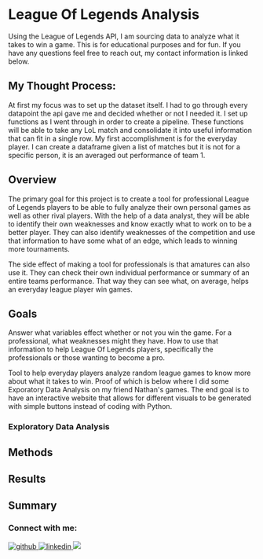 # League Of Legends Analysis

Using the League of Legends API, I am sourcing data to analyze what it takes to win a game. This is for educational purposes and for fun. If you have any questions feel free to reach out, my contact information is linked below. 

## My Thought Process:

At first my focus was to set up the dataset itself. I had to go through every datapoint the api gave me and decided whether or not I needed it. I set up functions as I went through in order to create a pipeline. These functions will be able to take any LoL match and consolidate it into useful information that can fit in a single row. My first accomplishment is for the everyday player. I can create a dataframe given a list of matches but it is not for a specific person, it is an averaged out performance of team 1. 

 

## Overview
The primary goal for this project is to create a tool for professional League of Legends players to be able to fully analyze their own personal games as well as other rival players. With the help of a data analyst, they will be able to identify their own weaknesses and know exactly what to work on to be a better player. They can also identify weaknesses of the competition and use that information to have some what of an edge, which leads to winning more tournaments. 

The side effect of making a tool for professionals is that amatures can also use it. They can check their own individual performance or  summary of an entire teams performance. That way they can see what, on average, helps an everyday league player win games. 


## Goals

Answer what variables effect whether or not you win the game. For a professional, what weaknesses might they have. How to use that information to help League Of Legends players, specifically the professionals or those wanting to become a pro. 

Tool to help everyday players analyze random league games to know more about what it takes to win. Proof of which is below where I did some Exporatory Data Analysis on my friend Nathan's games. The end goal is to have an interactive website that allows for different visuals to be generated with simple buttons instead of coding with Python.

### Exploratory Data Analysis

#### 

## Methods

## Results

## Summary



### Connect with me:

<a href="https://github.com/Zealfire243" target="_blank">
<img src=https://img.shields.io/badge/github-%2324292e.svg?&style=for-the-badge&logo=github&logoColor=white alt=github style="margin-bottom: 5px;" />
</a>
<a href="https://linkedin.com/in/ethan-helder" target="_blank">
<img src=https://img.shields.io/badge/linkedin-%231E77B5.svg?&style=for-the-badge&logo=linkedin&logoColor=white alt=linkedin style="margin-bottom: 5px;" />
</a> 
<a href="mailto:helderethan@gmail.com" rel="nofollow"><img src= "https://img.shields.io/badge/Gmail-D14836?style=for-the-badge&logo=gmail&logoColor=white" />
</a>